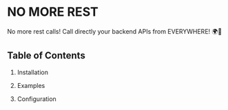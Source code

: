# NO MORE REST

No more rest calls! Call directly your backend APIs from EVERYWHERE! 🌍🚀

## Table of Contents

1. Installation

2. Examples
3. Configuration
